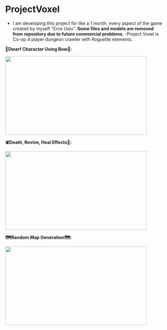 # ProjectVoxel

- I am developing this project for like a 1 month, every aspect of the game created by myself "Erce Uslu". **Some files and models are removed from repository due to future commercial problems**.
-Project Voxel is Co-op 4 player dungeon crawler with Roguelite elements.

**🏹Dwarf Character Using Bow🏹:**

<img src="https://github.com/Erces/ProjectVoxel/assets/51009171/9c7dec2c-3e45-4fde-a5a3-8885996b19ff" width="450" height="250"/>

**☠️Death, Revive, Heal Effects🏥:**

<img src="https://github.com/Erces/ProjectVoxel/assets/51009171/d377ac0c-e403-46e3-9b0a-6dc87cb649e4" width="450" height="250"/>

**🗺️Random Map Generation🗺️:**

<img src="https://github.com/Erces/ProjectVoxel/assets/51009171/3fbe4a96-9435-41a5-885a-e14e5a0220ce" width="450" height="250"/>

